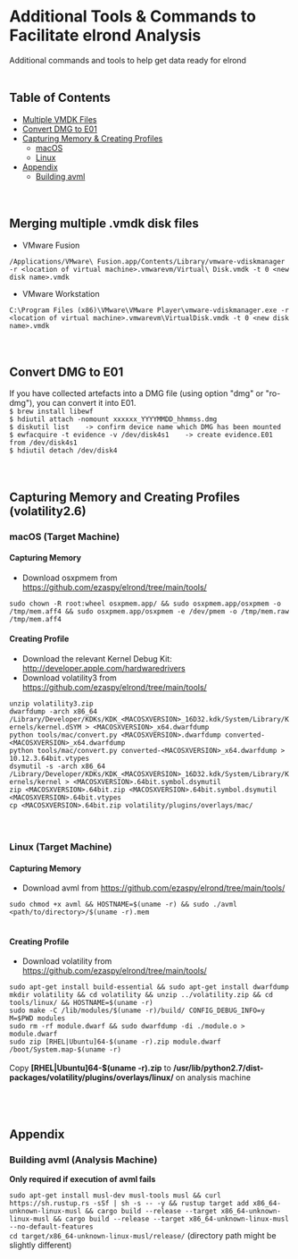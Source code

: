 # Additional Tools & Commands to Facilitate elrond Analysis

Additional commands and tools to help get data ready for elrond<br><br>
<!-- TABLE OF CONTENTS -->
## Table of Contents

* [Multiple VMDK Files](#Merging-multiple-.vmdk-disk-files)
* [Convert DMG to E01](#Convert-DMG-to-E01)
* [Capturing Memory & Creating Profiles](#Capturing-Memory-and-Creating-Profiles-(volatility2.6))
    * [macOS](#macOS-(Target-Machine))
    * [Linux](#Linux-(Target-Machine))
* [Appendix](#Appendix)
    * [Building avml](#Building-avml-(Analysis-Machine))
<br><br><br>

## Merging multiple .vmdk disk files

* VMware Fusion

`/Applications/VMware\ Fusion.app/Contents/Library/vmware-vdiskmanager -r <location of virtual machine>.vmwarevm/Virtual\ Disk.vmdk -t 0 <new disk name>.vmdk`

* VMware Workstation

`C:\Program Files (x86)\VMware\VMware Player\vmware-vdiskmanager.exe -r <location of virtual machine>.vmwarevm\VirtualDisk.vmdk -t 0 <new disk name>.vmdk`
<br><br><br>

## Convert DMG to E01

If you have collected artefacts into a DMG file (using option "dmg" or "ro-dmg"), you can convert it into E01.<br>
`$ brew install libewf`<br>
`$ hdiutil attach -nomount xxxxxx_YYYYMMDD_hhmmss.dmg`<br>
`$ diskutil list    -> confirm device name which DMG has been mounted`<br>
`$ ewfacquire -t evidence -v /dev/disk4s1    -> create evidence.E01 from /dev/disk4s1`<br>
`$ hdiutil detach /dev/disk4`
<br><br><br>

## Capturing Memory and Creating Profiles (volatility2.6)

### macOS (Target Machine)

#### Capturing Memory
* Download osxpmem from https://github.com/ezaspy/elrond/tree/main/tools/<br>

`sudo chown -R root:wheel osxpmem.app/ && sudo osxpmem.app/osxpmem -o /tmp/mem.aff4 && sudo osxpmem.app/osxpmem -e /dev/pmem -o /tmp/mem.raw /tmp/mem.aff4`<br>

#### Creating Profile
* Download the relevant Kernel Debug Kit: http://developer.apple.com/hardwaredrivers<br>
* Download volatility3 from https://github.com/ezaspy/elrond/tree/main/tools/<br>

`unzip volatility3.zip`<br>
`dwarfdump -arch x86_64 /Library/Developer/KDKs/KDK_<MACOSXVERSION>_16D32.kdk/System/Library/Kernels/kernel.dSYM > <MACOSXVERSION>_x64.dwarfdump`<br>
`python tools/mac/convert.py <MACOSXVERSION>.dwarfdump converted-<MACOSXVERSION>_x64.dwarfdump`<br>
`python tools/mac/convert.py converted-<MACOSXVERSION>_x64.dwarfdump > 10.12.3.64bit.vtypes`<br>
`dsymutil -s -arch x86_64 /Library/Developer/KDKs/KDK_<MACOSXVERSION>_16D32.kdk/System/Library/Kernels/kernel > <MACOSXVERSION>.64bit.symbol.dsymutil`<br>
`zip <MACOSXVERSION>.64bit.zip <MACOSXVERSION>.64bit.symbol.dsymutil <MACOSXVERSION>.64bit.vtypes`<br>
`cp <MACOSXVERSION>.64bit.zip volatility/plugins/overlays/mac/`<br>
<br><br>

### Linux (Target Machine)

#### Capturing Memory
* Download avml from https://github.com/ezaspy/elrond/tree/main/tools/<br>

`sudo chmod +x avml && HOSTNAME=$(uname -r) && sudo ./avml <path/to/directory>/$(uname -r).mem`<br><br>
#### Creating Profile
* Download volatility from https://github.com/ezaspy/elrond/tree/main/tools/<br>

`sudo apt-get install build-essential && sudo apt-get install dwarfdump`<br>
`mkdir volatility && cd volatility && unzip ../volatility.zip && cd tools/linux/ && HOSTNAME=$(uname -r)`<br>
`sudo make -C /lib/modules/$(uname -r)/build/ CONFIG_DEBUG_INFO=y M=$PWD modules`<br>
`sudo rm -rf module.dwarf && sudo dwarfdump -di ./module.o > module.dwarf`<br>
`sudo zip [RHEL|Ubuntu]64-$(uname -r).zip module.dwarf /boot/System.map-$(uname -r)`<br><br>
Copy **[RHEL|Ubuntu]64-$(uname -r).zip** to **/usr/lib/python2.7/dist-packages/volatility/plugins/overlays/linux/** on analysis machine<br><br><br><br>


## Appendix

### Building avml (Analysis Machine)
**Only required if execution of avml fails**

`sudo apt-get install musl-dev musl-tools musl && curl https://sh.rustup.rs -sSf | sh -s -- -y && rustup target add x86_64-unknown-linux-musl && cargo build --release --target x86_64-unknown-linux-musl && cargo build --release --target x86_64-unknown-linux-musl --no-default-features`<br>
`cd target/x86_64-unknown-linux-musl/release/` (directory path might be slightly different)<br>
